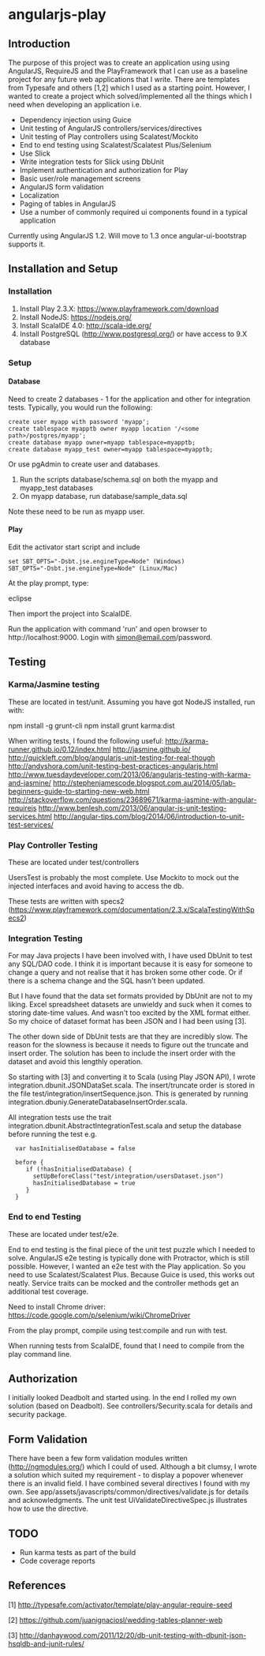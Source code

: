 # angularjs-play

## Introduction
The purpose of this project was to create an application using using AngularJS, RequireJS and the PlayFramework that I can use as a baseline 
project for any future web applications that I write. There are templates from Typesafe and others [1,2] which I used as a starting point. 
However, I wanted to create a project which solved/implemented all the things which I need when developing an application i.e.

* Dependency injection using Guice
* Unit testing of AngularJS controllers/services/directives
* Unit testing of Play controllers using Scalatest/Mockito
* End to end testing using Scalatest/Scalatest Plus/Selenium
* Use Slick
* Write integration tests for Slick using DbUnit
* Implement authentication and authorization for Play
* Basic user/role management screens
* AngularJS form validation
* Localization
* Paging of tables in AngularJS
* Use a number of commonly required ui components found in a typical application

Currently using AngularJS 1.2. Will move to 1.3 once angular-ui-bootstrap supports it.

## Installation and Setup

### Installation
1. Install Play 2.3.X: https://www.playframework.com/download
2. Install NodeJS: https://nodejs.org/
3. Install ScalaIDE 4.0: http://scala-ide.org/
4. Install PostgreSQL (http://www.postgresql.org/) or have access to 9.X database
     
### Setup
#### Database
Need to create 2 databases - 1 for the application and other for integration tests. Typically, you would run the following:

```
create user myapp with password 'myapp';
create tablespace myapptb owner myapp location '/<some path>/postgres/myapp';
create database myapp owner=myapp tablespace=myapptb;
create database myapp_test owner=myapp tablespace=myapptb;
```

Or use pgAdmin to create user and databases.

1. Run the scripts database/schema.sql on both the myapp and myapp_test databases
2. On myapp database, run database/sample_data.sql

Note these need to be run as myapp user.

#### Play
Edit the activator start script and include

```
set SBT_OPTS="-Dsbt.jse.engineType=Node" (Windows)
SBT_OPTS="-Dsbt.jse.engineType=Node" (Linux/Mac)  
```

At the play prompt, type:

eclipse

Then import the project into ScalaIDE.

Run the application with command 'run' and open browser to http://localhost:9000. Login with simon@email.com/password.

## Testing
### Karma/Jasmine testing
These are located in test/unit. Assuming you have got NodeJS installed, run with:

npm install -g grunt-cli
npm install
grunt karma:dist

When writing tests, I found the following useful:
http://karma-runner.github.io/0.12/index.html 
http://jasmine.github.io/
http://quickleft.com/blog/angularjs-unit-testing-for-real-though
http://andyshora.com/unit-testing-best-practices-angularjs.html
http://www.tuesdaydeveloper.com/2013/06/angularjs-testing-with-karma-and-jasmine/
http://stephenjamescode.blogspot.com.au/2014/05/lab-beginners-guide-to-starting-new-web.html
http://stackoverflow.com/questions/23689671/karma-jasmine-with-angular-requirejs
http://www.benlesh.com/2013/06/angular-js-unit-testing-services.html
http://angular-tips.com/blog/2014/06/introduction-to-unit-test-services/

### Play Controller Testing
These are located under test/controllers

UsersTest is probably the most complete. Use Mockito to mock out the injected interfaces and avoid having to access the db.

These tests are written with specs2 (https://www.playframework.com/documentation/2.3.x/ScalaTestingWithSpecs2)

### Integration Testing
For may Java projects I have been involved with, I have used DbUnit to test any SQL/DAO code. I think it is important because it is 
easy for someone to change a query and not realise that it has broken some other code. Or if there is a schema change and the SQL
hasn't been updated.

But I have found that the data set formats provided by DbUnit are not to my liking. Excel spreadsheet datasets are unwieldy and
suck when it comes to storing date-time values. And wasn't too excited by the XML format either. So my choice of dataset format has been
JSON and I had been using [3].

The other down side of DbUnit tests are that they are incredibly slow. The reason for the slowness is because it needs to figure out the
truncate and insert order. The solution has been to include the insert order with the dataset and avoid this lengthly operation.

So starting with [3] and converting it to Scala (using Play JSON API), I wrote integration.dbunit.JSONDataSet.scala. The insert/truncate
order is stored in the file test/integration/insertSequence.json. This is generated by running integration.dbuniy.GenerateDatabaseInsertOrder.scala.
 
All integration tests use the trait integration.dbunit.AbstractIntegrationTest.scala and setup the database before running the test e.g.

```
  var hasInitialisedDatabase = false
   
  before {
     if (!hasInitialisedDatabase) {
       setUpBeforeClass("test/integration/usersDataset.json")
       hasInitialisedDatabase = true
     }
  }
```       

### End to end Testing
These are located under test/e2e. 

End to end testing is the final piece of the unit test puzzle which I needed to solve. AngularJS e2e testing is typically done with Protractor, 
which is still possible. However, I wanted an e2e test with the Play application. So you need to use Scalatest/Scalatest Plus. Because Guice
is used, this works out neatly. Service traits can be mocked and the controller methods get an additional test coverage. 

Need to install Chrome driver: https://code.google.com/p/selenium/wiki/ChromeDriver

From the play prompt, compile using test:compile and run with test.

When running tests from ScalaIDE, found that I need to compile from the play command line.

## Authorization
I initially looked Deadbolt and started using. In the end I rolled my own solution (based on Deadbolt). See controllers/Security.scala
for details and security package.

## Form Validation
There have been a few form validation modules written (http://ngmodules.org/) which I could of used. Although a bit clumsy, I wrote a solution
which suited my requirement - to display a popover whenever there is an invalid field. I have combined several directives I found with my own.
See app/assets/javascripts/common/directives/validate.js for details and acknowledgments. The unit test UiValidateDirectiveSpec.js illustrates
how to use the directive.  

## TODO
* Run karma tests as part of the build
* Code coverage reports 

## References
[1] http://typesafe.com/activator/template/play-angular-require-seed

[2] https://github.com/juanignaciosl/wedding-tables-planner-web

[3] http://danhaywood.com/2011/12/20/db-unit-testing-with-dbunit-json-hsqldb-and-junit-rules/
